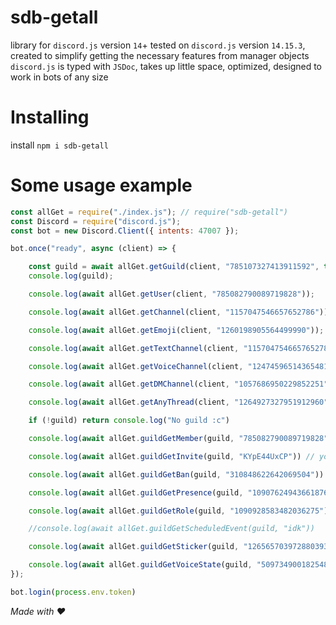 # sdb-getall
library for `discord.js` version `14`+ tested on `discord.js` version `14.15.3`, created to simplify getting the necessary features from manager objects `discord.js` is typed with `JSDoc`, takes up little space, optimized, designed to work in bots of any size

# Installing
install `npm i sdb-getall`

# Some usage example
```js
const allGet = require("./index.js"); // require("sdb-getall")
const Discord = require("discord.js");
const bot = new Discord.Client({ intents: 47007 });

bot.once("ready", async (client) => {

	const guild = await allGet.getGuild(client, "785107327413911592", true)
	console.log(guild);

	console.log(await allGet.getUser(client, "785082790089719828"));

	console.log(await allGet.getChannel(client, "1157047546657652786"));

	console.log(await allGet.getEmoji(client, "1260198905564499990"));

	console.log(await allGet.getTextChannel(client, "1157047546657652786"));

	console.log(await allGet.getVoiceChannel(client, "1247459651436548168"));

	console.log(await allGet.getDMChannel(client, "1057686950229852251"));

	console.log(await allGet.getAnyThread(client, "1264927327951912960"));

	if (!guild) return console.log("No guild :c")

	console.log(await allGet.guildGetMember(guild, "785082790089719828"))

	console.log(await allGet.guildGetInvite(guild, "KYpE44UxCP")) // you can stole invite id xd

	console.log(await allGet.guildGetBan(guild, "310848622642069504"))

	console.log(await allGet.guildGetPresence(guild, "1090762494366187630"))

	console.log(await allGet.guildGetRole(guild, "1090928583482036275"))

	//console.log(await allGet.guildGetScheduledEvent(guild, "idk"))

	console.log(await allGet.guildGetSticker(guild, "1265657039728803934"))

	console.log(await allGet.guildGetVoiceState(guild, "509734900182548489"))
});

bot.login(process.env.token)
```

*Made with ♥*